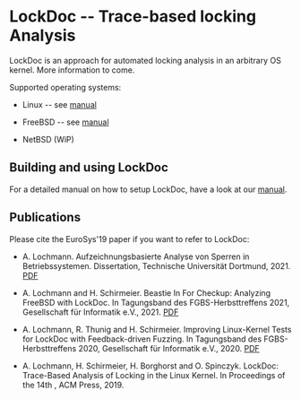 LockDoc -- Trace-based locking Analysis
=======================================

LockDoc is an approach for automated locking analysis in an
arbitrary OS kernel.
More information to come.

Supported operating systems:

- Linux -- see [manual](manuals/vm-linux-32/README.txt)

- FreeBSD -- see [manual](manuals/vm-freebsd-i386/README.md) 

- NetBSD (WiP)

Building and using LockDoc
--------------------------

For a detailed manual on how to setup LockDoc, have a look at
our [manual](manuals/README.md).

Publications 
------------
Please cite the EuroSys'19 paper if you want to refer to LockDoc:

- A. Lochmann. Aufzeichnungsbasierte Analyse von Sperren in Betriebssystemen.
  Dissertation, Technische Universität Dortmund, 2021.
  [PDF](https://eldorado.tu-dortmund.de/bitstream/2003/40642/1/dissertation.pdf)

- A. Lochmann and H. Schirmeier. Beastie In For Checkup: Analyzing FreeBSD with LockDoc.
 In Tagungsband des FGBS-Herbsttreffens 2021, Gesellschaft für Informatik e.V., 2021.
 [PDF](https://dl.gi.de/bitstream/handle/20.500.12116/37389/Paper04.pdf?sequence=1&isAllowed=y)

-  A. Lochmann, R. Thunig and H. Schirmeier. Improving Linux-Kernel Tests for LockDoc with Feedback-driven Fuzzing.
  In Tagungsband des FGBS-Herbsttreffens 2020, Gesellschaft für Informatik e.V., 2020.
  [PDF](https://dl.gi.de/bitstream/handle/20.500.12116/34350/Paper01.pdf?sequence=1&isAllowed=y)

- A. Lochmann, H. Schirmeier, H. Borghorst and O. Spinczyk. LockDoc: Trace-Based Analysis of Locking in the Linux Kernel.
  In Proceedings of the 14th , ACM Press, 2019.

